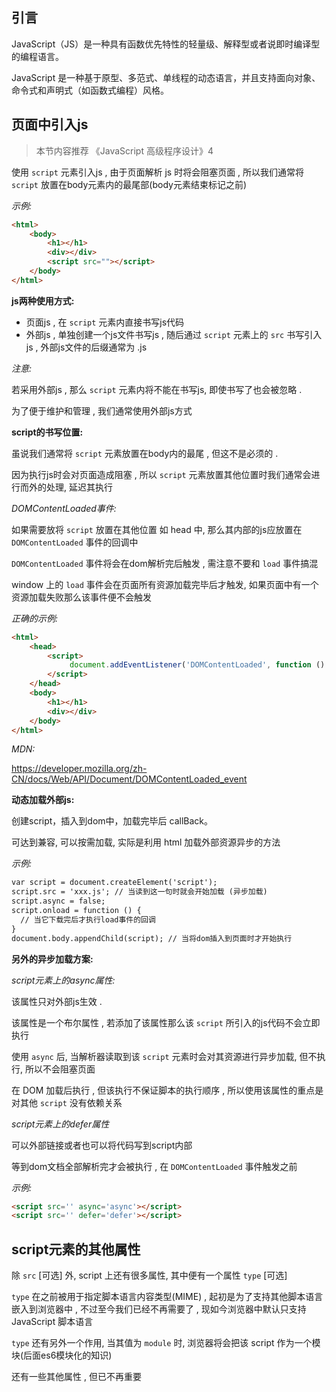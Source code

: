 ## 引言

JavaScript（JS）是一种具有函数优先特性的轻量级、解释型或者说即时编译型的编程语言。

JavaScript 是一种基于原型、多范式、单线程的动态语言，并且支持面向对象、命令式和声明式（如函数式编程）风格。



## 页面中引入js

> 本节内容推荐 《JavaScript 高级程序设计》4

使用 `script` 元素引入js , 由于页面解析 js 时将会阻塞页面 , 所以我们通常将 `script` 放置在body元素内的最尾部(body元素结束标记之前)

*示例:*

```html
<html>
    <body>
        <h1></h1>
        <div></div>
    	<script src=""></script>
    </body>
</html>
```



**js两种使用方式:**

- 页面js , 在 `script` 元素内直接书写js代码
- 外部js , 单独创建一个js文件书写js , 随后通过 `script` 元素上的 `src` 书写引入js , 外部js文件的后缀通常为 .js



*注意:*

若采用外部js , 那么 `script` 元素内将不能在书写js, 即使书写了也会被忽略 .

为了便于维护和管理 , 我们通常使用外部js方式



**script的书写位置:**

虽说我们通常将 `script` 元素放置在body内的最尾 , 但这不是必须的 .

因为执行js时会对页面造成阻塞 , 所以 `script` 元素放置其他位置时我们通常会进行而外的处理, 延迟其执行



*DOMContentLoaded事件:*

如果需要放将 `script` 放置在其他位置 如 head 中, 那么其内部的js应放置在 `DOMContentLoaded` 事件的回调中

`DOMContentLoaded` 事件将会在dom解析完后触发 , 需注意不要和 `load` 事件搞混

window 上的 `load` 事件会在页面所有资源加载完毕后才触发, 如果页面中有一个资源加载失败那么该事件便不会触发



*正确的示例:*

```html
<html>
    <head>
    	<script>
        	 document.addEventListener('DOMContentLoaded', function () {});
        </script>
    </head>
    <body>
        <h1></h1>
        <div></div>
    </body>
</html>
```



*MDN:*

 https://developer.mozilla.org/zh-CN/docs/Web/API/Document/DOMContentLoaded_event



**动态加载外部js:**

创建script，插入到dom中，加载完毕后 callBack。

可达到兼容, 可以按需加载, 实际是利用 html 加载外部资源异步的方法



*示例:*

```html
var script = document.createElement('script');
script.src = 'xxx.js'; // 当读到这一句时就会开始加载 (异步加载)
script.async = false;
script.onload = function () {
  // 当它下载完后才执行load事件的回调
}
document.body.appendChild(script); // 当将dom插入到页面时才开始执行
```





**另外的异步加载方案:**

*script元素上的async属性:*

该属性只对外部js生效 .

该属性是一个布尔属性 , 若添加了该属性那么该 `script` 所引入的js代码不会立即执行

使用 `async` 后, 当解析器读取到该 `script` 元素时会对其资源进行异步加载, 但不执行, 所以不会阻塞页面

在 DOM 加载后执行 , 但该执行不保证脚本的执行顺序 , 所以使用该属性的重点是对其他 `script` 没有依赖关系



*script元素上的defer属性*

可以外部链接或者也可以将代码写到script内部

等到dom文档全部解析完才会被执行 , 在 `DOMContentLoaded` 事件触发之前



*示例:*

```html
<script src='' async='async'></script> 
<script src='' defer='defer'></script> 
```





## script元素的其他属性

除 `src` [可选] 外, script 上还有很多属性, 其中便有一个属性 `type` [可选]

`type` 在之前被用于指定脚本语言内容类型(MIME) , 起初是为了支持其他脚本语言嵌入到浏览器中 , 不过至今我们已经不再需要了 , 现如今浏览器中默认只支持 JavaScript 脚本语言

`type` 还有另外一个作用, 当其值为 `module` 时, 浏览器将会把该 script 作为一个模块(后面es6模块化的知识)



还有一些其他属性 , 但已不再重要
